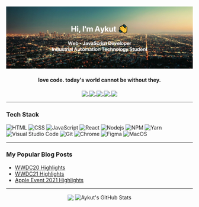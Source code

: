 <!--
<h2 align='center'><samp><strong>Hey, I'm Aykut 👋.</strong></samp></h2>
<h3 align='center'><strong><a href="http://aykut.codes" target="_blank">Personal Website 🌐</a></strong></h3>
<p align='center'><strong>Software developer | Web - JavaScript Developer | Industrial Automation Technologist</strong></p> <br> -->

![](banner.png)

<h4 align='center'>love code. today's world cannot be without they.</h2>
<p align="center">
<a href="https://www.linkedin.com/in/aykutkorkmazx/">
    <img align="center" src="https://img.shields.io/badge/LinkedIn-181818?style=flat-square&logo=linkedin"/>
</a>
<a href="https://twitter.com/AykutKorkmazX">
    <img align="center" src="https://img.shields.io/badge/Twitter-181818?style=flat-square&logo=twitter"/>
</a>
<a href="https://www.facebook.com/aykutkorkmazX">
    <img align="center" src="https://img.shields.io/badge/Facebook-181818?style=flat-square&logo=facebook"/>
</a>
<a href="mailto:aykutkorkmaz.original@gmail.com">
    <img align="center" src="https://img.shields.io/badge/Gmail-181818?style=flat-square&logo=gmail"/>
</a>
<a href="https://www.instagram.com/aykutk.us/">
    <img align="center" src="https://img.shields.io/badge/Instagram-181818?style=flat-square&logo=instagram"/>
</a>
</p>
<!--
🚩 **Highlights:** <br>
<a><img src='https://raw.githubusercontent.com/acervenky/animated-github-badges/master/assets/acbadge.gif' width='25' height='25'/></a> 
<a><img src='https://raw.githubusercontent.com/acervenky/animated-github-badges/master/assets/pro.gif' width='25' height='25'/></a> -->
<hr>

### **Tech Stack** <br>

![HTML](https://img.shields.io/badge/HTML-181818?style=flat&logo=html5)
![CSS](https://img.shields.io/badge/CSS-181818?style=flat&logo=css3)
![JavaScript](https://img.shields.io/badge/JavaScript-181818?style=flat&logo=javascript)
![React](https://img.shields.io/badge/ReactJS-181818?style=flat&logo=react)
![Nodejs](https://img.shields.io/badge/NodeJS-181818?style=flat&logo=Node.js)
![NPM](https://img.shields.io/badge/NPM-181818?style=flat&logo=npm)
![Yarn](https://img.shields.io/badge/Yarn-181818?style=flat&logo=yarn)
![Visual Studio Code](https://img.shields.io/badge/VSCode-181818?style=flat&logo=visual-studio-code)
![Git](https://img.shields.io/badge/Git-181818?style=flat&logo=git)
![Chrome](https://img.shields.io/badge/Chrome-181818?style=flat&logo=googlechrome)
![Figma](https://img.shields.io/badge/Figma-181818?style=flat&logo=figma)
![MacOS](https://img.shields.io/badge/macOS-181818?style=flat&logo=macos)

<hr>

### **My Popular Blog Posts**

- [WWDC20 Highlights](https://medium.com/macoclock/wwdc-2020-highlights-f852465f2909)
- [WWDC21 Highlights](https://medium.com/macoclock/wwdc21-highlights-b2be857742f6)
- [Apple Event 2021 Highlights](https://medium.com/macoclock/apple-event-2021-highlights-63ce0e723a85)
<hr>

<p align="center">
<img height="180em" align="center" src="https://github-readme-stats.vercel.app/api/top-langs/?username=aykutkorkmaz1&hide=java,html&title_color=80ffff&text_color=ffffff&icon_color=975cff&bg_color=000000&cache_seconds=4700&locale=en" />

<img height="180em" align="center" src="https://github-readme-stats.vercel.app/api?username=aykutkorkmaz1&show_icons=true&line_height=27&count_private=true&title_color=80ffff&text_color=ffffff&icon_color=975cff&bg_color=000000&cache_seconds=4700&locale=en" alt="Aykut's GitHub Stats" />
</p>

